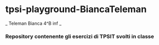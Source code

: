 # tpsi-playground-BiancaTeleman
_ Teleman Bianca 4^B inf _
### Repository contenente gli esercizi di TPSIT svolti in classe
